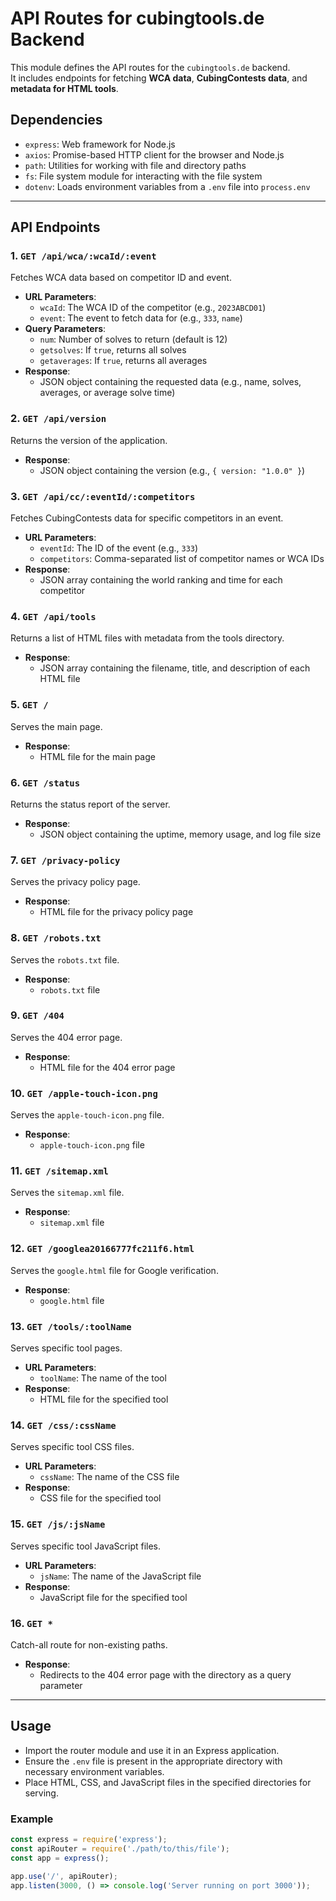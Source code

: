 # API Routes for cubingtools.de Backend

This module defines the API routes for the `cubingtools.de` backend.  
It includes endpoints for fetching **WCA data**, **CubingContests data**, and **metadata for HTML tools**.

## Dependencies

- `express`: Web framework for Node.js  
- `axios`: Promise-based HTTP client for the browser and Node.js  
- `path`: Utilities for working with file and directory paths  
- `fs`: File system module for interacting with the file system  
- `dotenv`: Loads environment variables from a `.env` file into `process.env`

---

## API Endpoints

### 1. `GET /api/wca/:wcaId/:event`

Fetches WCA data based on competitor ID and event.

- **URL Parameters**:
  - `wcaId`: The WCA ID of the competitor (e.g., `2023ABCD01`)
  - `event`: The event to fetch data for (e.g., `333`, `name`)
- **Query Parameters**:
  - `num`: Number of solves to return (default is 12)
  - `getsolves`: If `true`, returns all solves
  - `getaverages`: If `true`, returns all averages
- **Response**:
  - JSON object containing the requested data (e.g., name, solves, averages, or average solve time)

### 2. `GET /api/version`

Returns the version of the application.

- **Response**:
  - JSON object containing the version (e.g., `{ version: "1.0.0" }`)

### 3. `GET /api/cc/:eventId/:competitors`

Fetches CubingContests data for specific competitors in an event.

- **URL Parameters**:
  - `eventId`: The ID of the event (e.g., `333`)
  - `competitors`: Comma-separated list of competitor names or WCA IDs
- **Response**:
  - JSON array containing the world ranking and time for each competitor

### 4. `GET /api/tools`

Returns a list of HTML files with metadata from the tools directory.

- **Response**:
  - JSON array containing the filename, title, and description of each HTML file

### 5. `GET /`

Serves the main page.

- **Response**:
  - HTML file for the main page

### 6. `GET /status`

Returns the status report of the server.

- **Response**:
  - JSON object containing the uptime, memory usage, and log file size

### 7. `GET /privacy-policy`

Serves the privacy policy page.

- **Response**:
  - HTML file for the privacy policy page

### 8. `GET /robots.txt`

Serves the `robots.txt` file.

- **Response**:
  - `robots.txt` file

### 9. `GET /404`

Serves the 404 error page.

- **Response**:
  - HTML file for the 404 error page

### 10. `GET /apple-touch-icon.png`

Serves the `apple-touch-icon.png` file.

- **Response**:
  - `apple-touch-icon.png` file

### 11. `GET /sitemap.xml`

Serves the `sitemap.xml` file.

- **Response**:
  - `sitemap.xml` file

### 12. `GET /googlea20166777fc211f6.html`

Serves the `google.html` file for Google verification.

- **Response**:
  - `google.html` file

### 13. `GET /tools/:toolName`

Serves specific tool pages.

- **URL Parameters**:
  - `toolName`: The name of the tool
- **Response**:
  - HTML file for the specified tool

### 14. `GET /css/:cssName`

Serves specific tool CSS files.

- **URL Parameters**:
  - `cssName`: The name of the CSS file
- **Response**:
  - CSS file for the specified tool

### 15. `GET /js/:jsName`

Serves specific tool JavaScript files.

- **URL Parameters**:
  - `jsName`: The name of the JavaScript file
- **Response**:
  - JavaScript file for the specified tool

### 16. `GET *`

Catch-all route for non-existing paths.

- **Response**:
  - Redirects to the 404 error page with the directory as a query parameter

---

## Usage

- Import the router module and use it in an Express application.
- Ensure the `.env` file is present in the appropriate directory with necessary environment variables.
- Place HTML, CSS, and JavaScript files in the specified directories for serving.

### Example

```js
const express = require('express');
const apiRouter = require('./path/to/this/file');
const app = express();

app.use('/', apiRouter);
app.listen(3000, () => console.log('Server running on port 3000'));
